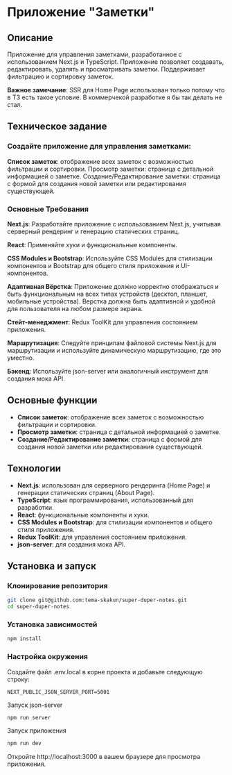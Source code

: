 # Приложение "Заметки"

## Описание
Приложение для управления заметками, разработанное с использованием Next.js и TypeScript. Приложение позволяет создавать, редактировать, удалять и просматривать заметки. Поддерживает фильтрацию и сортировку заметок.

**Важное замечание**: SSR для Home Page использован только потому что в ТЗ есть такое условие. В коммерчекой разработке я бы так делать не стал.

## Техническое задание

### Создайте приложение для управления заметками:

**Список заметок**: отображение всех заметок с возможностью фильтрации и сортировки.
Просмотр заметки: страница с детальной информацией о заметке.
Создание/Редактирование заметки: страница с формой для создания новой заметки или редактирования существующей.

### Основные Требования

**Next.js**: Разработайте приложение с использованием Next.js, учитывая серверный рендеринг и генерацию статических страниц.

**React**: Применяйте хуки и функциональные компоненты.

**CSS Modules и Bootstrap**: Используйте CSS Modules для стилизации компонентов и Bootstrap для общего стиля приложения и UI-компонентов.

**Адаптивная Вёрстка**: Приложение должно корректно отображаться и быть функциональным на всех типах устройств (десктоп, планшет, мобильные устройства). Верстка должна быть адаптивной и удобной для пользователя на любом размере экрана.

**Стейт-менеджмент**: Redux ToolKit для управления состоянием приложения.

**Маршрутизация**: Следуйте принципам файловой системы Next.js для маршрутизации и используйте динамическую маршрутизацию, где это уместно.

**Бэкенд**: Используйте json-server или аналогичный инструмент для создания мока API.

## Основные функции
- **Список заметок**: отображение всех заметок с возможностью фильтрации и сортировки.
- **Просмотр заметки**: страница с детальной информацией о заметке.
- **Создание/Редактирование заметки**: страница с формой для создания новой заметки или редактирования существующей.

## Технологии
- **Next.js**: использован для серверного рендеринга (Home Page) и генерации статических страниц (About Page).
- **TypeScript**: язык программирования, использованный для разработки.
- **React**: функциональные компоненты и хуки.
- **CSS Modules и Bootstrap**: для стилизации компонентов и общего стиля приложения.
- **Redux ToolKit**: для управления состоянием приложения.
- **json-server**: для создания мока API.

## Установка и запуск

### Клонирование репозитория
```bash
git clone git@github.com:tema-skakun/super-duper-notes.git
cd super-duper-notes
```
### Установка зависимостей
```bash
npm install
```
### Настройка окружения
Создайте файл .env.local в корне проекта и добавьте следующую строку:
```
NEXT_PUBLIC_JSON_SERVER_PORT=5001
```
Запуск json-server
```bash
npm run server
```
Запуск приложения
```bash
npm run dev
```
Откройте http://localhost:3000 в вашем браузере для просмотра приложения.
